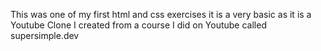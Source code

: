 This was one of my first html and css exercises it is a very basic as it is a Youtube Clone I created from a course I did on Youtube called supersimple.dev
